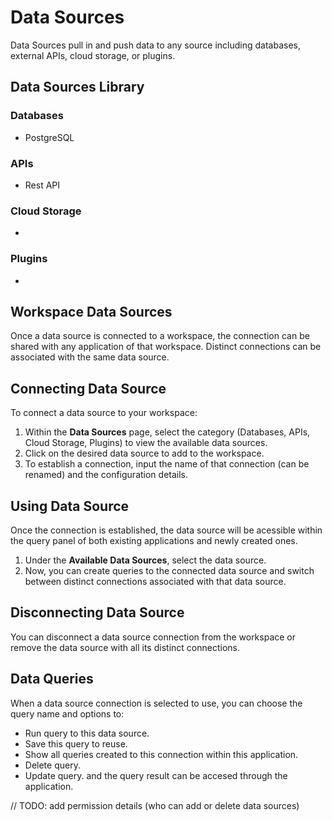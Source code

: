 # Data Sources

Data Sources pull in and push data to any source including databases, external APIs, cloud storage, or plugins.

## Data Sources Library

### Databases
- PostgreSQL

### APIs
- Rest API

### Cloud Storage
- 

### Plugins
- 

## Workspace Data Sources

Once a data source is connected to a workspace, the connection can be shared with any application of that workspace. Distinct connections can be associated with the same data source.

## Connecting Data Source

To connect a data source to your workspace: 

1. Within the **Data Sources** page, select the category (Databases, APIs, Cloud Storage, Plugins) to view the available data sources.
2. Click on the desired data source to add to the workspace.
3. To establish a connection, input the name of that connection (can be renamed) and the configuration details.

## Using Data Source

Once the connection is established, the data source will be acessible within the query panel of both existing applications and newly created ones.

1. Under the **Available Data Sources**, select the data source.
2. Now, you can create queries to the connected data source and switch between distinct connections associated with that data source.

## Disconnecting Data Source

You can disconnect a data source connection from the workspace or remove the data source with all its distinct connections.

## Data Queries

When a data source connection is selected to use, you can choose the query name and options to:
- Run query to this data source.
- Save this query to reuse. 
- Show all queries created to this connection within this application.
- Delete query.
- Update query.
and the query result can be accesed through the application.


// TODO: add permission details (who can add or delete data sources)
